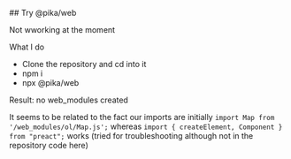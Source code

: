 ## Try @pika/web

Not wworking at the moment

What I do

* Clone the repository and cd into it
* npm i
* npx @pika/web

Result: no web_modules created

It seems to be related to the fact our imports are initially `import Map from '/web_modules/ol/Map.js';`
whereas `import { createElement, Component } from "preact";` works (tried for troubleshooting although not in the repository code here)


